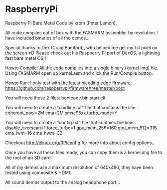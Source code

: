 RaspberryPi
===========

Raspberry Pi Bare Metal Code by krom (Peter Lemon).

All code compiles out of box with the FASMARM assembler by revolution.
I have included binaries of all the demos...

Special thanks to Dex (Craig Bamford), who helped me get my 1st pixel on the screen =D
Please check out his Raspberry Pi port of DexOS, a lightning fast bare metal OS!!

Howto Compile:
All the code compiles into a single binary (kernel.img) file.
Using FASMARM open up kernel.asm and click the Run/Compile button.

Howto Run:
I only test with the latest bleeding edge firmware:
https://github.com/raspberrypi/firmware/tree/master/boot

You will need these 2 files:
bootcode.bin
start.elf

You will need to create a "cmdline.txt" file that contains the line:
coherent_pool=2M cma=2M smsc95xx.turbo_mode=Y

You will need to create a "config.txt" file that contains the lines:
disable_overscan=1 
force_turbo=1
gpu_mem_256=160
gpu_mem_512=316
cma_lwm=16
cma_hwm=32

Checkout http://elinux.org/RPiconfig for more info about config options...

Once you have all these files ready, you can copy them & a kernel.img file to the root of an SD card.

All of my demos use a maximum resolution of 640x480, they have been tested using composite & HDMI.

All sound demos output to the analog headphone port...
